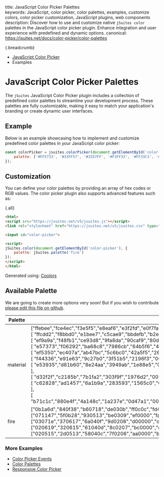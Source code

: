 title: JavaScript Color Picker Palettes  
keywords: JavaScript, color picker, color palettes, examples, customize colors, color picker customization, JavaScript plugins, web components  
description: Discover how to use and customize native `jSuites color` palettes in the JavaScript color picker plugin. Enhance integration and user experience with predefined and dynamic options.
canonical: https://jsuites.net/docs/color-picker/color-palettes

{.breadcrumb}
- [JavaScript Color Picker](/docs/color-picker)
- Examples

# JavaScript Color Picker Palettes

The `jSuites` JavaScript Color Picker plugin includes a collection of predefined color palettes to streamline your development process. These palettes are fully customizable, making it easy to match your application's branding or create dynamic user interfaces.

## Example

Below is an example showcasing how to implement and customize predefined color palettes in your JavaScript color picker:

```javascript  
const colorPicker = jsuites.colorPicker(document.getElementById('color-picker'), {  
    palette: ['#FF5733', '#33FF57', '#3357FF', '#F3FF33', '#FF33C3', '#A833FF']  
});  
```

## Customization

You can define your color palettes by providing an array of hex codes or RGB values. The color picker plugin also supports advanced features such as:

{.all}
```html
<html>
<script src="https://jsuites.net/v5/jsuites.js"></script>
<link rel="stylesheet" href="https://jsuites.net/v5/jsuites.css" type="text/css" />

<input id="color-picker">

<script>
jSuites.color(document.getElementById('color-picker'), {
    palette: jSuites.palette('fire')
});
</script>
</html>
```

  

Generated using: [Coolors](https://coolors.co/)

 

## Available Palette


We are going to create more options very soon! But if you wish to contribute [please edit this file on github](https://github.com/jsuites/jsuites/blob/master/src/palette.js).

| Palette  | Colors                                                                                                                                                                                                                                                                                                                                                                                                                                                                                                                                                                                                                                                                                                                                                                                                                                                                                                                                                                                                                                                                                                                                                                                                                                                                                                                                                                                                                                                                                                                                                                                                                                                                 |
|----------|------------------------------------------------------------------------------------------------------------------------------------------------------------------------------------------------------------------------------------------------------------------------------------------------------------------------------------------------------------------------------------------------------------------------------------------------------------------------------------------------------------------------------------------------------------------------------------------------------------------------------------------------------------------------------------------------------------------------------------------------------------------------------------------------------------------------------------------------------------------------------------------------------------------------------------------------------------------------------------------------------------------------------------------------------------------------------------------------------------------------------------------------------------------------------------------------------------------------------------------------------------------------------------------------------------------------------------------------------------------------------------------------------------------------------------------------------------------------------------------------------------------------------------------------------------------------------------------------------------------------------------------------------------------------|
| material | ["ffebee","fce4ec","f3e5f5","e8eaf6","e3f2fd","e0f7fa","e0f2f1","e8f5e9","f1f8e9","f9fbe7","fffde7","fff8e1","fff3e0","fbe9e7","efebe9","fafafa","eceff1" ],<br>[ "ffcdd2","f8bbd0","e1bee7","c5cae9","bbdefb","b2ebf2","b2dfdb","c8e6c9","dcedc8","f0f4c3","fff9c4","ffecb3","ffe0b2","ffccbc","d7ccc8","f5f5f5","cfd8dc" ],<br>[ "ef9a9a","f48fb1","ce93d8","9fa8da","90caf9","80deea","80cbc4","a5d6a7","c5e1a5","e6ee9c","fff59d","ffe082","ffcc80","ffab91","bcaaa4","eeeeee","b0bec5" ],<br>[ "e57373","f06292","ba68c8","7986cb","64b5f6","4dd0e1","4db6ac","81c784","aed581","dce775","fff176","ffd54f","ffb74d","ff8a65","a1887f","e0e0e0","90a4ae" ],<br>[ "ef5350","ec407a","ab47bc","5c6bc0","42a5f5","26c6da","26a69a","66bb6a","9ccc65","d4e157","ffee58","ffca28","ffa726","ff7043","8d6e63","bdbdbd","78909c" ],<br>[ "f44336","e91e63","9c27b0","3f51b5","2196f3","00bcd4","009688","4caf50","8bc34a","cddc39","ffeb3b","ffc107","ff9800","ff5722","795548","9e9e9e","607d8b" ],<br>[ "e53935","d81b60","8e24aa","3949ab","1e88e5","00acc1","00897b","43a047","7cb342","c0ca33","fdd835","ffb300","fb8c00","f4511e","6d4c41","757575","546e7a" ],<br>[ "d32f2f","c2185b","7b1fa2","303f9f","1976d2","0097a7","00796b","388e3c","689f38","afb42b","fbc02d","ffa000","f57c00","e64a19","5d4037","616161","455a64" ],<br>[ "c62828","ad1457","6a1b9a","283593","1565c0","00838f","00695c","2e7d32","558b2f","9e9d24","f9a825","ff8f00","ef6c00","d84315","4e342e","424242","37474f" ],<br>[ "b71c1c","880e4f","4a148c","1a237e","0d47a1","006064","004d40","1b5e20","33691e","827717","f57f17","ff6f00","e65100","bf360c","3e2723","212121","263238"],   |
| fire     | ["0b1a6d","840f38","b60718","de030b","ff0c0c","fd491c","fc7521","faa331","fbb535","ffc73a"],<br>["071147","5f0b28","930513","be0309","ef0000","fa3403","fb670b","f9991b","faad1e","ffc123"],<br>["03071e","370617","6a040f","9d0208","d00000","dc2f02","e85d04","f48c06","faa307","ffba08"],<br>["020619","320615","61040d","8c0207","bc0000","c82a02","d05203","db7f06","e19405","efab00"],<br>["020515","2d0513","58040c","7f0206","aa0000","b62602","b94903","c57205","ca8504","d89b00"],                                                                                                                                                                                                                                                                                                                                                                                                                                                                                                                                                                                                                                                                                                                                                                                                                                                                                                                                                                                                                                                                                                                                                                           |


### More Examples

* [Color Picker Events](/docs/color-picker/events)
* [Color Palettes](/docs/color-picker/color-palettes)
* [Responsive Color Picker](/docs/color-picker/mobile)
